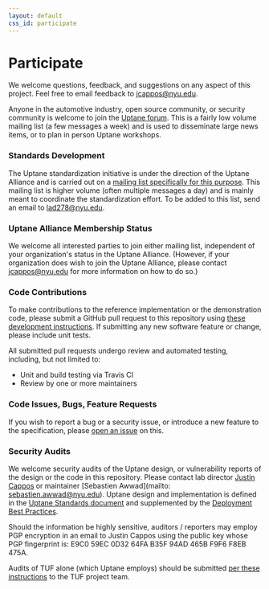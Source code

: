 ```yaml
---
layout: default
css_id: participate
---
```


# Participate

We welcome questions, feedback, and suggestions on any aspect of this project.
Feel free to email feedback to [jcappos@nyu.edu](mailto:jcappos@nyu.edu).

Anyone in the automotive industry, open source community, or security community
is welcome to join the
[Uptane forum](https://groups.google.com/forum/#!forum/uptane-forum).
This is a fairly low volume mailing list (a few messages a week) and is used
to disseminate large news items, or to plan in person Uptane workshops.

### Standards Development
The Uptane standardization initiative is under the direction of the Uptane
Alliance and is carried out on a
[mailing list specifically for this purpose](https://groups.google.com/forum/#!forum/uptane-standards).
This mailing list is higher volume (often multiple messages a day) and is
mainly meant to coordinate the standardization effort. To be added to this list, send an email to [lad278@nyu.edu](mailto:lad278@nyu.edu).

### Uptane Alliance Membership Status
We welcome all interested parties to join either mailing list, independent of  
your organization's status in the Uptane Alliance.  (However, if your
organization does wish to join the Uptane Alliance, please contact jcappos@nyu.edu
for more information on how to do so.)

### Code Contributions
To make contributions to the reference
implementation or the demonstration code, please submit a GitHub
pull request to this repository using
[these development instructions](https://github.com/secure-systems-lab/lab-guidelines/blob/master/dev-workflow.md).
If submitting any new software feature or change, please include unit tests.

All submitted pull requests undergo review and automated testing, including, but
not limited to:
* Unit and build testing via Travis CI
* Review by one or more maintainers

### Code Issues, Bugs, Feature Requests

If you wish to report a bug or a security issue, or introduce a new feature to
the specification, please [open an issue](https://github.com/uptane/uptane-standard/issues/new)
on this.

### Security Audits

We welcome security audits of the Uptane design, or vulnerability reports of
the design or the code in this repository. Please contact lab director
[Justin Cappos](mailto:jcappos@nyu.edu) or maintainer [Sebastien Awwad](mailto: sebastien.awwad@nyu.edu).
Uptane design and implementation is defined in the [Uptane Standards document](https://uptane.github.io/uptane-standard/uptane-standard.html) and supplemented by the [Deployment Best Practices](https://uptane.github.io/deployment-considerations/index.html).

Should the information be highly sensitive, auditors / reporters may employ
PGP encryption in an email to Justin Cappos using the public key whose PGP
fingerprint is: E9C0 59EC 0D32 64FA B35F  94AD 465B F9F6 F8EB 475A.

Audits of TUF alone (which Uptane employs) should be submitted
[per these instructions](https://github.com/theupdateframework/tuf/blob/develop/docs/GOVERNANCE.md#tuf-governance) to the TUF project team.

